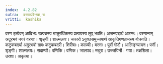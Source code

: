 ```yaml
---
index:  4.2.82
sutra:  वरणाऽदिभ्यश् च
vritti:  kashika 
---
```


वरण इत्येवम् आदिभ्यः उत्पन्नस्य चातुरर्थिकस्य प्रत्ययस्य लुप् भवति। अजनपदार्थ आरम्भः। वरणानाम् अदूरभवं नगरं वरणाः। शृङ्गी। शाल्मलयः। चकारो ऽनुक्तसमुच्चयार्थ आकृतिगणतामस्य बोधयति। कटुकबदर्या अदूरभवो ग्रामः कटुकबदरी। शिरीषाः। काञ्ची। वरणाः। पूर्वौ गोदौ। आलिङ्ग्यायन। पर्णी। शृङ्गी। शाल्मलयः। सदाण्वी। वणिकि। वणिक। जालपद। मथुरा। उज्जयिनी। गया। तक्षशिला। उरशा। अकृत्या।

